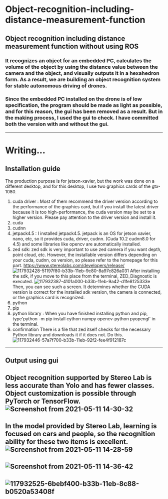 # Object-recognition-including-distance-measurement-function
Object recognition including distance measurement function without using ROS
---------------------
### It recognizes an object for an embedded PC, calculates the volume of the object by using the distance value between the camera and the object, and visually outputs it in a hexahedron form. As a result, we are building an object recognition system for stable autonomous driving of drones.

### Since the embedded PC installed on the drone is of low specification, the program should be made as light as possible, and for this reason, the gui has been removed as a result. But in the making process, I used the gui to check. I have committed both the version with and without the gui.
----------------------------
# Writing...
## Installation guide

<Installation item>
The production purpose is for jetson-xavier, but the work was done on a different desktop, and for this desktop, I use two graphics cards of the gtx-1080.
  
  1. cuda driver : Most of them recommend the driver version according to the performance of the graphics card, but if you install the latest driver because it is too high-performance, the cuda version may be set to a higher version. Please pay attention to the driver version and install it.
  2. cuda
  3. cudnn
  4. jetpack4.5 : I installed jetpack4.5. jetpack is an OS for jetson xavier, nano, etc, so it provides cuda, driver, cudnn. (Cuda 10.2 cudnn8.0 for 4.5) and some libraries like opencv are automatically installed.
  5. zed sdk: zed sdk is very important to use zed camera if you want depth, point cloud, etc. However, the installable version differs depending on your cuda, cudnn, os version, so please refer to the homepage for this part. https://www.stereolabs.com/developers/release/
 ![117932428-51197f80-b33b-11eb-9c80-8a97c826a031](https://user-images.githubusercontent.com/52061393/117938177-b5d7d880-b341-11eb-8f53-3da4aa804d7b.png)
After installing the sdk, if you move to this place from the terminal, ZED_Diagnostic is executed.
![117932387-4101a000-b33b-11eb-9a42-d1fe8125333e](https://user-images.githubusercontent.com/52061393/117938332-df90ff80-b341-11eb-85c9-ee0f7a05b912.png)
Then, you can see such a screen. It determines whether the CUDA version is correct for the installed sdk version, the camera is connected, or the graphics card is recognized.
  6. python
  7. pip
  8. python library : 
When you have finished installing python and pip, type'python -m pip install cython numpy opencv-python pyopengl' in the terminal.
  9. confirmation
There is a file that zed itself checks for the necessary Python library and downloads it if it does not. Do this.
![117932446-57a7f700-b33b-11eb-92f2-fee4f912187c](https://user-images.githubusercontent.com/52061393/117938595-2da60300-b342-11eb-87c1-3cf1e284db92.png)



---------------------------

## Output using gui
Object recognition supported by Stereo Lab is less accurate than Yolo and has fewer classes.
Object customization is possible through PyTorch or TensorFlow.
![Screenshot from 2021-05-11 14-30-32](https://user-images.githubusercontent.com/52061393/117764645-cfa4ed00-b267-11eb-88bd-aeb9d5c91fdf.png)
-----------------------
In the model provided by Stereo Lab, learning is focused on cars and people, so the recognition ability for these two items is excellent.
![Screenshot from 2021-05-11 14-28-59](https://user-images.githubusercontent.com/52061393/117764720-ea776180-b267-11eb-9945-962ebaded6ad.png)
------------------------
![Screenshot from 2021-05-11 14-36-42](https://user-images.githubusercontent.com/52061393/117764664-d6cbfb00-b267-11eb-84be-97bb153563a1.png)
-------------------
![117932525-6bebf400-b33b-11eb-8c88-b0520a53408f](https://user-images.githubusercontent.com/52061393/117939524-1b789480-b343-11eb-8b2f-ede7e79b2948.png)
--------------------


